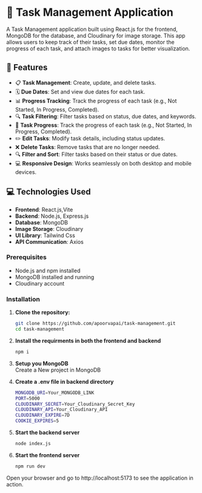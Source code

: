 # 📝 Task Management Application

A Task Management application built using React.js for the frontend, MongoDB for the database, and Cloudinary for image storage. This app allows users to keep track of their tasks, set due dates, monitor the progress of each task, and attach images to tasks for better visualization.

## 🌟 Features

- 📋 **Task Management**: Create, update, and delete tasks.
- 🗓️ **Due Dates**: Set and view due dates for each task.
- 📊 **Progress Tracking**: Track the progress of each task (e.g., Not Started, In Progress, Completed).
- 🔍 **Task Filtering**: Filter tasks based on status, due dates, and keywords.
- 🚥 **Task Progress**: Track the progress of each task (e.g., Not Started, In Progress, Completed).
- ✏️ **Edit Tasks**: Modify task details, including status updates.
- ❌ **Delete Tasks**: Remove tasks that are no longer needed.
- 🔍 **Filter and Sort**: Filter tasks based on their status or due dates.
- 💻 **Responsive Design**: Works seamlessly on both desktop and mobile devices.

## 💻 Technologies Used

- **Frontend**: React.js,Vite
- **Backend**: Node.js, Express.js
- **Database**: MongoDB
- **Image Storage**: Cloudinary
- **UI Library**: Tailwind Css
- **API Communication**: Axios


### Prerequisites

- Node.js and npm installed
- MongoDB installed and running
- Cloudinary account

###   Installation

1. **Clone the repository:**
   ```bash
   git clone https://github.com/apoorvapai/task-management.git
   cd task-management
2. **Install the requirments in both the frontend and backend**
   ```bash
   npm i
3. **Setup you MongoDB** <br>
   Create a New project in MongoDB
   <br>
   
4. **Create a .env file in backend directory**
   ```bash
   MONGODB_URI=Your_MONGODB_LINK
   PORT=5000
   CLOUDINARY_SECRET=Your_Cloudinary_Secret_Key
   CLOUDINARY_API=Your_Cloudinary_API
   CLOUDINARY_EXPIRE=7D
   COOKIE_EXPIRES=5
5. **Start the backend server**
   ```bash
   node index.js
6. **Start the frontend server**
   ```bash
   npm run dev
Open your browser and go to http://localhost:5173 to see the application in action.

   

